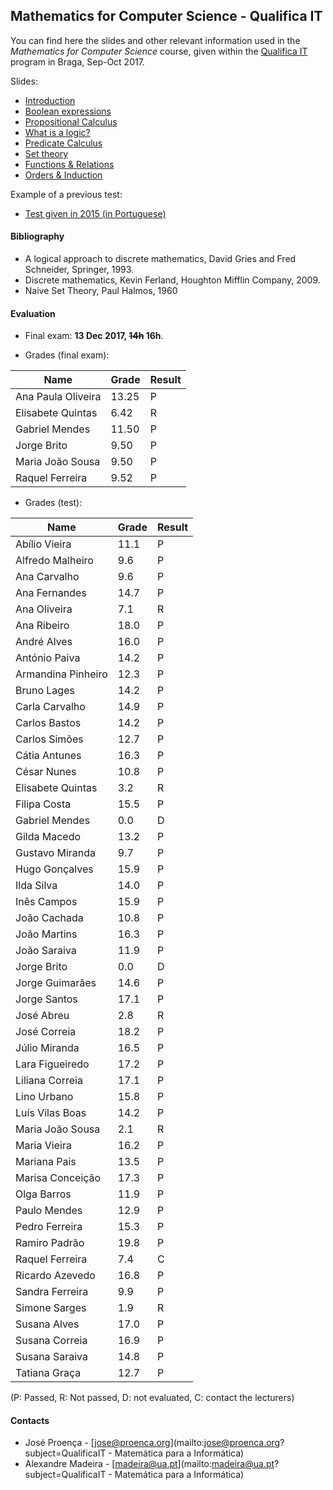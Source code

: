 ## Mathematics for Computer Science - Qualifica IT

You can find here the slides and other relevant information used in the _Mathematics for Computer Science_ course, given within the [Qualifica IT](https://www.eng.uminho.pt/pt/Estudar/Formacao-Continua/Cursos-de-Formacao-Especializada/Paginas/Programação-de-Computadores-para-Reconversão-de-Licenciados-(Qualifica-IT).aspx) program in Braga, Sep-Oct 2017.

Slides:

- [Introduction](https://github.com/joseproenca/qit1718-mi/raw/master/slides/Q1.pdf)
- [Boolean expressions](https://github.com/joseproenca/qit1718-mi/raw/master/slides/Q2.pdf)
- [Propositional Calculus](https://github.com/joseproenca/qit1718-mi/raw/master/slides/Q3.pdf)
- [What is a logic?](https://github.com/joseproenca/qit1718-mi/raw/master/slides/Q4.pdf)
- [Predicate Calculus](https://github.com/joseproenca/qit1718-mi/raw/master/slides/Q5.pdf)
- [Set theory](https://github.com/joseproenca/qit1718-mi/raw/master/slides/Q6.pdf)
- [Functions & Relations](https://github.com/joseproenca/qit1718-mi/raw/master/slides/Q7.pdf)
- [Orders & Induction](https://github.com/joseproenca/qit1718-mi/raw/master/slides/Q8.pdf)

Example of a previous test:
- [Test given in 2015 (in Portuguese)](https://github.com/joseproenca/qit1718-mi/raw/master/extra/QualificaIT-MI-teste-2015.pdf)

#### Bibliography
- A logical approach to discrete mathematics, David Gries and Fred Schneider, Springer, 1993.
- Discrete mathematics, Kevin Ferland, Houghton Mifflin Company, 2009.
- Naive Set Theory, Paul Halmos, 1960


#### Evaluation

- Final exam: __13 Dec 2017, ~~14h~~ 16h__.

- Grades (final exam):

Name | Grade | Result
-----|-------| ------
Ana Paula Oliveira  | 13.25 | P
Elisabete Quintas | 6.42 | R
Gabriel Mendes  | 11.50 | P
Jorge Brito | 9.50 | P
Maria João Sousa  | 9.50 | P
Raquel Ferreira | 9.52 | P


- Grades (test):

Name | Grade | Result
-----|-------| ------
Abílio Vieira | 11.1 | P
Alfredo Malheiro | 9.6 | P
Ana Carvalho | 9.6 | P
Ana Fernandes | 14.7 | P
Ana Oliveira | 7.1 | R
Ana Ribeiro | 18.0 | P
André Alves | 16.0 | P
António Paiva | 14.2 | P
Armandina Pinheiro | 12.3 | P
Bruno Lages | 14.2 | P
Carla Carvalho | 14.9 | P
Carlos Bastos | 14.2 | P
Carlos Simões | 12.7 | P
Cátia Antunes | 16.3 | P
César Nunes | 10.8 | P
Elisabete Quintas | 3.2 | R
Filipa Costa | 15.5 | P
Gabriel Mendes | 0.0 | D
Gilda Macedo | 13.2 | P
Gustavo Miranda | 9.7 | P
Hugo Gonçalves | 15.9 | P
Ilda Silva | 14.0 | P
Inês Campos | 15.9 | P
João Cachada | 10.8 | P
João Martins | 16.3 | P
João Saraiva | 11.9 | P
Jorge Brito | 0.0 | D
Jorge Guimarães | 14.6 | P
Jorge Santos | 17.1 | P
José Abreu | 2.8 | R
José Correia | 18.2 | P
Júlio Miranda | 16.5 | P
Lara Figueiredo | 17.2 | P
Liliana Correia | 17.1 | P
Lino Urbano | 15.8 | P
Luís Vilas Boas | 14.2 | P
Maria João Sousa | 2.1 | R
Maria Vieira | 16.2 | P
Mariana Pais | 13.5 | P
Marisa Conceição | 17.3 | P
Olga Barros | 11.9 | P
Paulo Mendes | 12.9 | P
Pedro Ferreira | 15.3 | P
Ramiro Padrão | 19.8 | P
Raquel Ferreira | 7.4 | C
Ricardo Azevedo | 16.8 | P
Sandra Ferreira | 9.9 | P
Simone Sarges | 1.9 | R
Susana Alves | 17.0 | P
Susana Correia | 16.9 | P
Susana Saraiva | 14.8 | P
Tatiana Graça | 12.7 | P


(P: Passed, R: Not passed, D: not evaluated, C: contact the lecturers)


#### Contacts
- José Proença - [jose@proenca.org](mailto:jose@proenca.org?subject=QualificaIT - Matemática para a Informática)
- Alexandre Madeira - [madeira@ua.pt](mailto:madeira@ua.pt?subject=QualificaIT - Matemática para a Informática)
